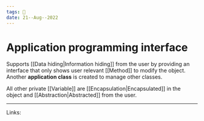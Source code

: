 ```yaml
---
tags: 🌱
date: 21--Aug--2022
---
```


# Application programming interface

Supports [[Data hiding|Information hiding]] from the user by providing an interface that only shows user relevant [[Method]] to modify the object. Another **application class** is created to manage other classes.

All other private [[Variable]] are [[Encapsulation|Encapsulated]] in the object and [[Abstraction|Abstracted]] from the user.

---
Links: 